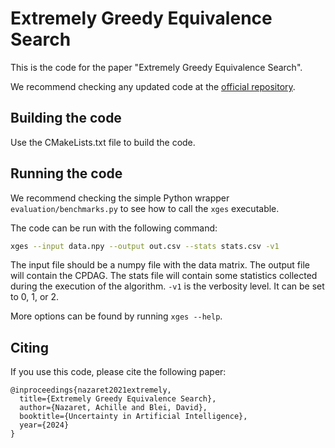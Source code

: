 # Extremely Greedy Equivalence Search

This is the code for the paper "Extremely Greedy Equivalence Search".

We recommend checking any updated code at
the [official repository](https://github.com/ANazaret/XGES).

## Building the code

Use the CMakeLists.txt file to build the code.

## Running the code

We recommend checking the simple Python wrapper `evaluation/benchmarks.py` to
see how to call the `xges` executable.

The code can be run with the following command:

```bash
xges --input data.npy --output out.csv --stats stats.csv -v1
```

The input file should be a numpy file with the data matrix. The output file
will contain the CPDAG. The stats file will contain some statistics collected
during the execution of the algorithm.
`-v1` is the verbosity level. It can be set to 0, 1, or 2.

More options can be found by running `xges --help`.

## Citing

If you use this code, please cite the following paper:

```
@inproceedings{nazaret2021extremely,
  title={Extremely Greedy Equivalence Search},
  author={Nazaret, Achille and Blei, David},
  booktitle={Uncertainty in Artificial Intelligence},
  year={2024}
}
```